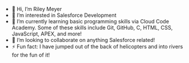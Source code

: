 - 👋 Hi, I’m Riley Meyer
- 👀 I’m interested in Salesforce Development
- 🌱 I’m currently learning basic programming skills via Cloud Code Academy. Some of these skills include Git, GitHub, C, HTML, CSS, JavaScript, APEX, and more!
- 💞️ I’m looking to collaborate on anything Salesforce related!
- ⚡ Fun fact: I have jumped out of the back of helicopters and into rivers for the fun of it!

<!---
rileymeye1/rileymeye1 is a ✨ special ✨ repository because its `README.md` (this file) appears on your GitHub profile.
You can click the Preview link to take a look at your changes.
--->
